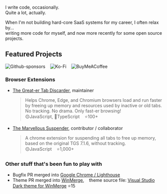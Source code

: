 I write code, occasionally.<br>
Quite a lot, actually.<br>

When I'm not building hard-core SaaS systems for my career, I often relax by...<br>
writing more code for myself, and now more recently for some open source projects.

## Featured Projects

![Github-sponsors](https://img.shields.io/badge/sponsor-on%20GitHub-30363D?style=flat&logo=GitHub-Sponsors&logoColor=#EA4AAA&label=Sponsor+on+GitHub) &nbsp;&nbsp;
![Ko-Fi](https://img.shields.io/badge/Ko--fi-F16061?style=flat&logo=ko-fi&logoColor=white&label=Buy%20me%20a%20coffee) &nbsp;&nbsp;
![BuyMeACoffee](https://img.shields.io/badge/Buy%20Me%20a%20Coffee-ffdd00?style=flat&logo=buy-me-a-coffee&logoColor=white&label=Buy%20me%20a%20coffee) &nbsp;&nbsp;

<!--
<a href="https://ko-fi.com/rkodey" target="_blank"><img src="https://ko-fi.com/img/githubbutton_sm.svg" alt="Support Me on Ko-fi" style="height: 32px !important; vertical-align:middle;" ></a> <br>
<a href="https://www.buymeacoffee.com/rkodey" target="_blank"><img src="https://cdn.buymeacoffee.com/buttons/v2/default-yellow.png" alt="Buy Me a Coffee" style="height: 32px !important;" ></a> <br>
-->

### Browser Extensions

- [The Great-er Tab Discarder](https://github.com/rkodey/the-great-er-discarder-er), maintainer<br>
  > Helps Chrome, Edge, and Chromium browsers load and run faster by freeing up memory and resources used by inactive or old tabs. No tracking. No drama. Only fast-er browsing!<br>
    🟡JavaScript, 🔵TypeScript &nbsp;&nbsp; ⭐100+

- [The Marvellous Suspender](https://github.com/gioxx/MarvellousSuspender), contributor / collaborator<br>
  > A chrome extension for suspending all tabs to free up memory, based on the original TGS 7.1.6, without tracking.<br>
    🟡JavaScript &nbsp;&nbsp; ⭐1,000+

### Other stuff that's been fun to play with
- Bugfix PR merged into [Google Chrome / Lighthouse](https://github.com/GoogleChrome/lighthouse/pull/16443)
- Theme PR merged into [WinMerge](https://github.com/WinMerge/winmerge/pull/2634), &nbsp;&nbsp; theme source file: [Visual Studio Dark theme for WinMerge](https://github.com/rkodey/winmerge-visual-studio-dark)  ⭐15


<!--
**rkodey/rkodey** is a ✨ _special_ ✨ repository because its `README.md` (this file) appears on your GitHub profile.

Here are some ideas to get you started:

- 🔭 I’m currently working on ...
- 🌱 I’m currently learning ...
- 👯 I’m looking to collaborate on ...
- 🤔 I’m looking for help with ...
- 💬 Ask me about ...
- 📫 How to reach me: ...
- 😄 Pronouns: ...
- ⚡ Fun fact: ...
-->
